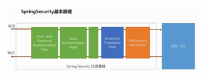 ![image-20220805164552381](https://raw.githubusercontent.com/JIaaoooo/ImageHostingService/main/img/image-20220805164552381.png)